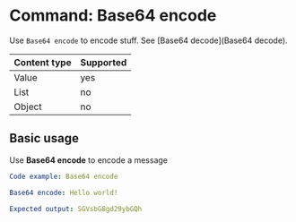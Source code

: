# Command: Base64 encode

Use `Base64 encode` to encode stuff. See [Base64 decode](Base64 decode).

| Content type | Supported |
|--------------|-----------|
| Value        | yes       |
| List         | no        |
| Object       | no        |

## Basic usage

Use **Base64 encode** to encode a message

```yaml instacli
Code example: Base64 encode

Base64 encode: Hello world!

Expected output: SGVsbG8gd29ybGQh
```
